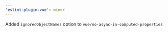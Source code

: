 ```yaml
---
'eslint-plugin-vue': minor
---
```


Added `ignoredObjectNames` option to `vue/no-async-in-computed-properties`
